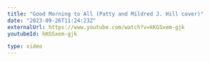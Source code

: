 ```yaml
---
title: "Good Morning to All (Patty and Mildred J. Hill cover)"
date: "2023-09-26T11:24:23Z"
externalUrl: https://www.youtube.com/watch?v=kKGSxem-gjk
youtubeId: kKGSxem-gjk

type: video
---
```

